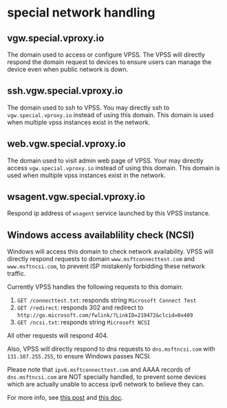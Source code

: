 # special network handling

## vgw.special.vproxy.io

The domain used to access or configure VPSS. The VPSS will directly respond the domain request to devices to ensure users can manage the device even when public network is down.

## ssh.vgw.special.vproxy.io

The domain used to ssh to VPSS. You may directly ssh to `vgw.special.vproxy.io` instead of using this domain. This domain is used when multiple vpss instances exist in the network.

## web.vgw.special.vproxy.io

The domain used to visit admin web page of VPSS. Your may directly access `vgw.special.vproxy.io` instead of using this domain. This domain is used when multiple vpss instances exist in the network.

## wsagent.vgw.special.vproxy.io

Respond ip address of `wsagent` service launched by this VPSS instance.

## Windows access availablility check (NCSI)

Windows will access this domain to check network availability. VPSS will directly respond requests to domain `www.msftconnecttest.com` and `www.msftncsi.com`, to prevent ISP mistakenly forbidding these network traffic.

Currently VPSS handles the following requests to this domain:

1. `GET /connecttest.txt`: responds string `Microsoft Connect Test`
2. `GET /redirect`: responds 302 and redirect to `http://go.microsoft.com/fwlink/?LinkID=219472&clcid=0x409`
3. `GET /ncsi.txt`: responds string `Microsoft NCSI`

All other requests will respond 404.

Also, VPSS will directly respond to dns requests to `dns.msftncsi.com` with `131.107.255.255`, to ensure Windows passes NCSI.

Please note that `ipv6.msftconnecttest.com` and AAAA records of `dns.msftncsi.com` are NOT specially handled, to prevent some devices which are actually unable to access ipv6 network to believe they can.

For more info, see [this post](https://docs.microsoft.com/en-us/answers/questions/348910/good-idea-add-wwwmsftconnecttestcom-dns-zone-on-in.html) and <a href="https://docs.microsoft.com/en-us/previous-versions/windows/it-pro/windows-vista/cc766017(v=ws.10)">this doc</a>.
